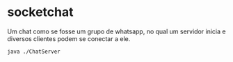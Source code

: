 # socketchat

Um chat como se fosse um grupo de whatsapp, no qual um servidor inicia e diversos clientes podem se conectar a ele.

```
java ./ChatServer
```
